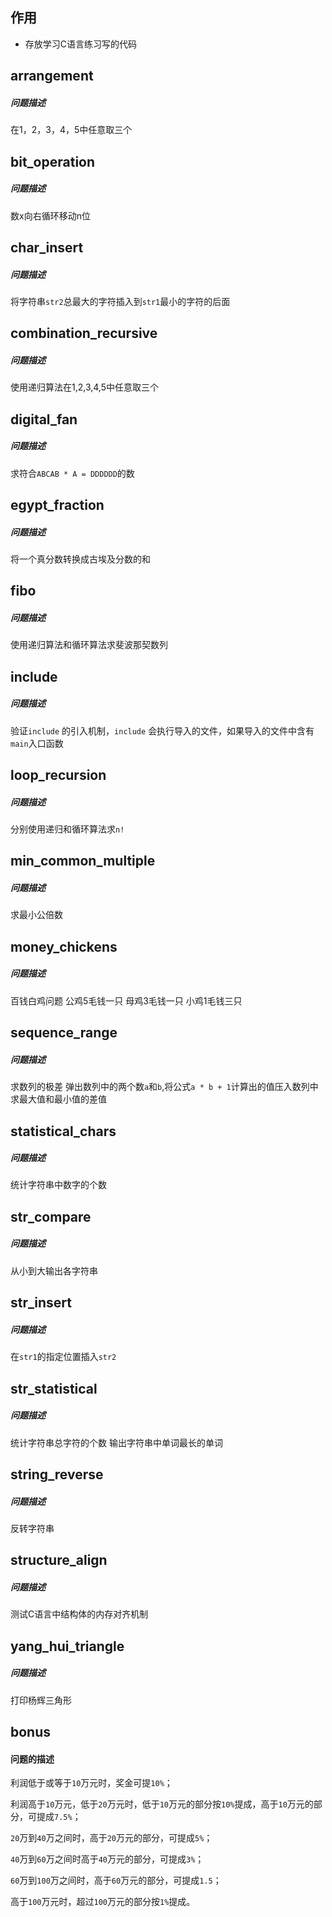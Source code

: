 ## 作用

+ 存放学习C语言练习写的代码

## arrangement

##### 问题描述

在1，2，3，4，5中任意取三个


## bit_operation

##### 问题描述

数x向右循环移动n位


## char_insert

##### 问题描述

将字符串`str2`总最大的字符插入到`str1`最小的字符的后面


## combination_recursive

##### 问题描述

使用递归算法在1,2,3,4,5中任意取三个


## digital_fan

##### 问题描述

求符合`ABCAB * A = DDDDDD`的数


## egypt_fraction

##### 问题描述

将一个真分数转换成古埃及分数的和


## fibo

##### 问题描述

使用递归算法和循环算法求斐波那契数列


## include

##### 问题描述

验证`include` 的引入机制，`include` 会执行导入的文件，如果导入的文件中含有`main`入口函数



## loop_recursion

##### 问题描述

分别使用递归和循环算法求`n!`


## min_common_multiple

##### 问题描述

求最小公倍数


## money_chickens

##### 问题描述

百钱白鸡问题
公鸡5毛钱一只
母鸡3毛钱一只
小鸡1毛钱三只


## sequence_range

##### 问题描述

求数列的极差
弹出数列中的两个数`a`和`b`,将公式`a * b + 1`计算出的值压入数列中
求最大值和最小值的差值


## statistical_chars

##### 问题描述

统计字符串中数字的个数


## str_compare

##### 问题描述

从小到大输出各字符串


## str_insert

##### 问题描述

在`str1`的指定位置插入`str2`


## str_statistical

##### 问题描述

统计字符串总字符的个数
输出字符串中单词最长的单词


## string_reverse

##### 问题描述

反转字符串


## structure_align

##### 问题描述

测试C语言中结构体的内存对齐机制


## yang_hui_triangle

##### 问题描述

打印杨辉三角形


## bonus

#### 问题的描述

利润低于或等于`10`万元时，奖金可提`10%`；

利润高于`10`万元，低于`20`万元时，低于`10`万元的部分按`10%`提成，高于`10`万元的部分，可提成`7.5%`；

`20`万到`40`万之间时，高于`20`万元的部分，可提成`5%`；

`40`万到`60`万之间时高于`40`万元的部分，可提成`3%`；

`60`万到`100`万之间时，高于`60`万元的部分，可提成`1.5`；

高于`100`万元时，超过`100`万元的部分按`1%`提成。




